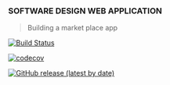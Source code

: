 ### SOFTWARE DESIGN WEB APPLICATION

> Building a market place app

[![Build Status](https://travis-ci.org/Coms3-Software-Design/software_design_project.svg?branch=master)](https://travis-ci.org/Coms3-Software-Design/software_design_project)

[![codecov](https://codecov.io/gh/Coms3-Software-Design/software_design_project/branch/master/graph/badge.svg)](https://codecov.io/gh/Coms3-Software-Design/software_design_project)

[![GitHub release (latest by date)](https://img.shields.io/github/v/release/Coms3-Software-Design/Software-Design#the-state-diagram)](https://github.com/Coms3-Software-Design/software_design_project/releases/tag/v1.10)
